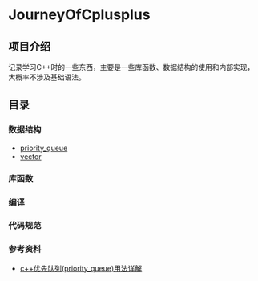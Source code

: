 # JourneyOfCplusplus
## 项目介绍
记录学习C++时的一些东西，主要是一些库函数、数据结构的使用和内部实现，大概率不涉及基础语法。
## 目录
### 数据结构
* [priority_queue](https://github.com/mixpi/JourneyOfCplusplus/blob/main/数据结构/priority_queue.md)
* [vector](https://github.com/mixpi/JourneyOfCplusplus/blob/main/数据结构/vector.md)
### 库函数
### 编译
### 代码规范
### 参考资料
* [c++优先队列(priority_queue)用法详解](https://www.cnblogs.com/huashanqingzhu/p/11040390.html)
